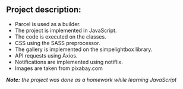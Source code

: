 ## Project description:

- Parcel is used as a builder.
- The project is implemented in JavaScript.
- The code is executed on the classes.
- CSS using the SASS preprocessor.
- The gallery is implemented on the simpelightbox library.
- API requests using Axios.
- Notifications are implemented using notiflix.
- Images are taken from pixabay.com

**_Note:_** _the project was done as a homework while learning JavaScript_
